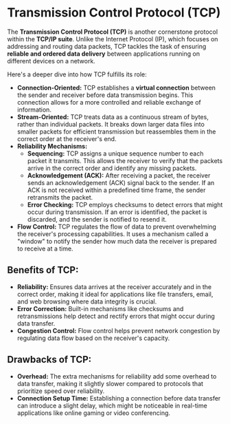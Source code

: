 # Transmission Control Protocol (TCP)
The **Transmission Control Protocol (TCP)** is another cornerstone protocol within the **TCP/IP suite**. Unlike the Internet Protocol (IP), which focuses on addressing and routing data packets, TCP tackles the task of ensuring **reliable and ordered data delivery** between applications running on different devices on a network.

Here's a deeper dive into how TCP fulfills its role:

- **Connection-Oriented:** TCP establishes a **virtual connection** between the sender and receiver before data transmission begins. This connection allows for a more controlled and reliable exchange of information.
- **Stream-Oriented:** TCP treats data as a continuous stream of bytes, rather than individual packets. It breaks down larger data files into smaller packets for efficient transmission but reassembles them in the correct order at the receiver's end.
- **Reliability Mechanisms:**
    - **Sequencing:** TCP assigns a unique sequence number to each packet it transmits. This allows the receiver to verify that the packets arrive in the correct order and identify any missing packets.
    - **Acknowledgement (ACK):** After receiving a packet, the receiver sends an acknowledgement (ACK) signal back to the sender. If an ACK is not received within a predefined time frame, the sender retransmits the packet.
    - **Error Checking:** TCP employs checksums to detect errors that might occur during transmission. If an error is identified, the packet is discarded, and the sender is notified to resend it.
- **Flow Control:** TCP regulates the flow of data to prevent overwhelming the receiver's processing capabilities. It uses a mechanism called a "window" to notify the sender how much data the receiver is prepared to receive at a time.

## Benefits of TCP:

- **Reliability:** Ensures data arrives at the receiver accurately and in the correct order, making it ideal for applications like file transfers, email, and web browsing where data integrity is crucial.
- **Error Correction:** Built-in mechanisms like checksums and retransmissions help detect and rectify errors that might occur during data transfer.
- **Congestion Control:** Flow control helps prevent network congestion by regulating data flow based on the receiver's capacity.

## Drawbacks of TCP:

- **Overhead:** The extra mechanisms for reliability add some overhead to data transfer, making it slightly slower compared to protocols that prioritize speed over reliability.
- **Connection Setup Time:** Establishing a connection before data transfer can introduce a slight delay, which might be noticeable in real-time applications like online gaming or video conferencing.